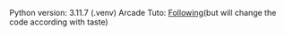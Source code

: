 Python version: 3.11.7 (.venv)
Arcade Tuto: [Following](https://api.arcade.academy/en/latest/examples/platform_tutorial/step_01.html)(but will change the code according with taste)
